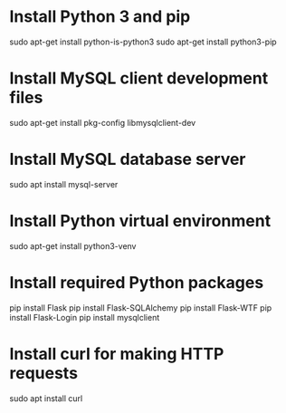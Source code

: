 # Install Python 3 and pip
sudo apt-get install python-is-python3
sudo apt-get install python3-pip

# Install MySQL client development files
sudo apt-get install pkg-config libmysqlclient-dev

# Install MySQL database server
sudo apt install mysql-server

# Install Python virtual environment
sudo apt-get install python3-venv

# Install required Python packages
pip install Flask
pip install Flask-SQLAlchemy
pip install Flask-WTF
pip install Flask-Login
pip install mysqlclient

# Install curl for making HTTP requests
sudo apt install curl

